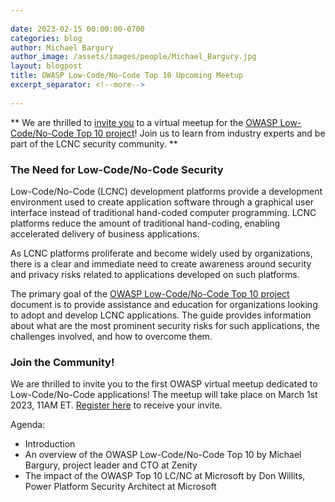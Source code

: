 ```yaml
---
 
date: 2023-02-15 00:00:00-0700
categories: blog
author: Michael Bargury
author_image: /assets/images/people/Michael_Bargury.jpg
layout: blogpost
title: OWASP Low-Code/No-Code Top 10 Upcoming Meetup
excerpt_separator: <!--more-->
 
---
```


** We are thrilled to [invite you](https://bit.ly/owasp-lcnc) to a virtual meetup for the [OWASP Low-Code/No-Code Top 10 project](https://owasp.org/www-project-top-10-low-code-no-code-security-risks/)! Join us to learn from industry experts and be part of the LCNC security community. **

<!--more-->

### The Need for Low-Code/No-Code Security

Low-Code/No-Code (LCNC) development platforms provide a development environment used to create application software through a graphical user interface instead of traditional hand-coded computer programming.
LCNC platforms reduce the amount of traditional hand-coding, enabling accelerated delivery of business applications.

As LCNC platforms proliferate and become widely used by organizations, there is a clear and immediate need to create awareness around security and privacy risks related to applications developed on such platforms.

The primary goal of the [OWASP Low-Code/No-Code Top 10 project](https://owasp.org/www-project-top-10-low-code-no-code-security-risks/) document is to provide assistance and education for organizations looking to adopt and develop LCNC applications.
The guide provides information about what are the most prominent security risks for such applications, the challenges involved, and how to overcome them.

### Join the Community!

We are thrilled to invite you to the first OWASP virtual meetup dedicated to Low-Code/No-Code applications!
The meetup will take place on March 1st 2023, 11AM ET. [Register here](https://bit.ly/owasp-lcnc) to receive your invite.

Agenda:
- Introduction
- An overview of the OWASP Low-Code/No-Code Top 10 by Michael Bargury, project leader and CTO at Zenity
- The impact of the OWASP Top 10 LC/NC at Microsoft by Don Willits, Power Platform Security Architect at Microsoft